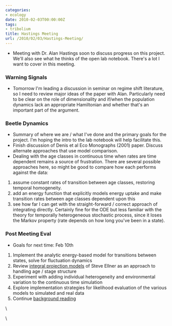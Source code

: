 ```yaml
---
categories:
- ecology
date: 2010-02-03T00:00:00Z
tags:
- tribolium
title: Hastings Meeting
url: /2010/02/03/Hastings-Meeting/
---
```


-   Meeting with Dr. Alan Hastings soon to discuss progress on this
    project. We'll also see what he thinks of the open lab notebook.
    There's a lot I want to cover in this meeting.

### Warning Signals

-   Tomorrow I'm leading a discussion in seminar on regime shift
    literature, so I need to review major ideas of the paper with Alan.
    Particularly need to be clear on the role of dimensionality and
    if/when the population dynamics lack an appropriate Hamiltonian and
    whether that's an important part of the argument.

### Beetle Dynamics

-   Summary of where we are / what I've done and the primary goals for
    the project. I'm hoping the intro to the lab notebook will help
    facilitate this.
-   Finish discussion of Denis et al Eco Monographs (2001) paper.
    Discuss alternate approaches that use model comparison.
-   Dealing with the age classes in continuous time when rates are time
    dependent remains a source of frustration. There are several
    possible approaches here, so might be good to compare how each
    performs against the data:

1.  assume constant rates of transition between age classes, restoring
    temporal homogeneity.
2.  add an energy function that explicitly models energy uptake and make
    transition rates between age classes dependent upon this
3.  see how far I can get with the straight-forward / correct approach
    of integrating directly. Certainly fine for the ODE but less
    familiar with the theory for temporally heterogeneous stochastic
    process, since it loses the Markov property (rate depends on how
    long you've been in a state).

### Post Meeting Eval

-   Goals for next time: Feb 10th

1.  Implement the analytic energy-based model for transitions between
    states, solve for fluctuation dynamics
2.  Review [integral projection
    models](http://www.eeb.cornell.edu/Ellner/pubs/EasterlingIntegral00.pdf "http://www.eeb.cornell.edu/Ellner/pubs/EasterlingIntegral00.pdf")
    of Steve Ellner as an approach to handling age / stage structure
3.  Experiment with adding individual heterogeneity and environmental
    variation to the continuous time simulation
4.  Explore implementation strategies for likelihood evaluation of the
    various models to simulated and real data
5.  Continue [background
    reading](http://www.mendeley.com/collections/972151/StochasticPopulationDynamics/ "http://www.mendeley.com/collections/972151/StochasticPopulationDynamics/")

\

\

